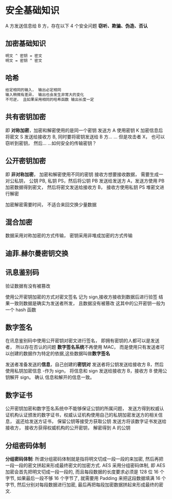 # 安全基础知识

A 方发送信息给 B 方，存在以下 4 个安全问题
**窃听、欺骗、伪造、否认**

## 加密基础知识

```tex
明文 ^ 密钥 = 密文
明文 = 密钥 ^ 密文
```

## 哈希

```tex
给定相同的输入， 输出必定相同
输入稍微有差异， 输出也会发生非常大的变化
不可逆， 且如果采用相同的哈希函数 输出长度一定
```

## 共有密钥加密

即 **对称加密**，加密和解密使用的是同一个密钥
发送方 A 使用密钥 K 加密信息后将密文 S 发送给接收方 B, 同时要将密钥发送给 B 方... ...
但是攻击者 X， 也可以窃听到密钥， 然后... ...如何安全的传输密钥？

## 公开密钥加密

即 **非对称加密**， 加密和解密使用不同的密钥
接收方想要接收数据， 需要生成一对公私钥， 公钥 PB, 私钥 PS，然后将公钥 PB 发送给发送方 A，发送方使用 PB 加密数据得到密文， 然后将密文发送给接收方 B， 接收方使用私钥 PS 堆密文进行解密

加密解密需要时间， 不适合来回交换少量数据

## 混合加密

数据采用对称加密的方式传输， 密钥采用非堆成加密的方式传输

## 迪菲.赫尔曼密钥交换

## 讯息鉴别码

验证数据有没有被篡改

使用公开密钥加密的方式对密文签名 记为 sign,接收方接收到数据后进行验签
结果一致则数据是确实为发送者所发， 且数据没有被篡改
这其中的公开密钥一般为 一个 hash 函数

## 数字签名

在讯息鉴别码中使用公开密钥对密文进行签名， 即拥有密钥的人都可以是发送者， 所以存在否认的问题
**数字签名系统**不再使用 MAC， 而是使用只有发送者可以创建的数据作为特定的依据,这些数据叫做**数字签名**

发送者准备发送的**信息**，自己创建的**密钥对**
发送者将公钥发送给接收方 B，然后使用私钥加密信息 -作为 sign，
将信息和 sign 发送给接收方 B，接收方 B 使用公钥解开 sign。 确认 信息和解开的信息一致。

## 数字证书

公开密钥加密和数字签名系统中不能够保证公钥的所属问题，
发送方得到权威认证机构认证颁发的数字证书，权威认证机构使用自己的私钥加密发送方的相关信息， 返还给发送方证书， 保留公钥等接受方获取公钥
发送方将该数字证书发送给接收方， 接收方获得权威机构的公开密钥， 解密得到 A 的公钥

## 分组密码体制

**分组密码体制**: 所谓分组密码体制就是指将明文切成一段一段的来加密, 然后再把一段一段的密文拼起来形成最终密文的加密方式.
AES 采用分组密码体制, 即 AES 加密会首先把明文切成一段一段的, 而且每段数据的长度要求必须是 128 位 16 个字节, 如果最后一段不够 16 个字节了, 就需要用 Padding 来把这段数据填满 16 个字节, 然后分别对每段数据进行加密, 最后再把每段加密数据拼起来形成最终的密文.
